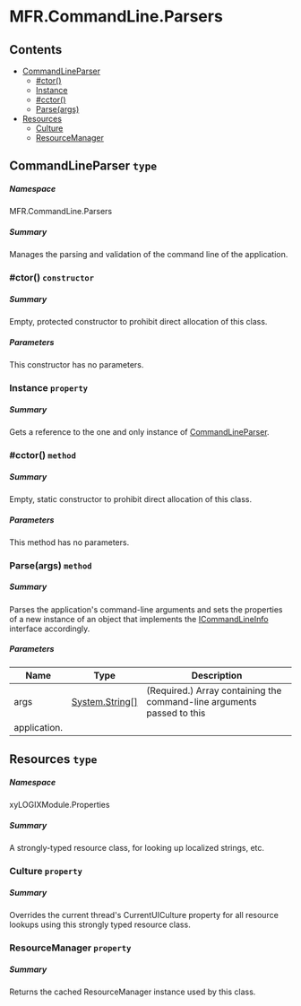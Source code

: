 <a name='assembly'></a>
# MFR.CommandLine.Parsers

## Contents

- [CommandLineParser](#T-MFR-CommandLine-Parsers-CommandLineParser 'MFR.CommandLine.Parsers.CommandLineParser')
  - [#ctor()](#M-MFR-CommandLine-Parsers-CommandLineParser-#ctor 'MFR.CommandLine.Parsers.CommandLineParser.#ctor')
  - [Instance](#P-MFR-CommandLine-Parsers-CommandLineParser-Instance 'MFR.CommandLine.Parsers.CommandLineParser.Instance')
  - [#cctor()](#M-MFR-CommandLine-Parsers-CommandLineParser-#cctor 'MFR.CommandLine.Parsers.CommandLineParser.#cctor')
  - [Parse(args)](#M-MFR-CommandLine-Parsers-CommandLineParser-Parse-System-String[]- 'MFR.CommandLine.Parsers.CommandLineParser.Parse(System.String[])')
- [Resources](#T-xyLOGIXModule-Properties-Resources 'xyLOGIXModule.Properties.Resources')
  - [Culture](#P-xyLOGIXModule-Properties-Resources-Culture 'xyLOGIXModule.Properties.Resources.Culture')
  - [ResourceManager](#P-xyLOGIXModule-Properties-Resources-ResourceManager 'xyLOGIXModule.Properties.Resources.ResourceManager')

<a name='T-MFR-CommandLine-Parsers-CommandLineParser'></a>
## CommandLineParser `type`

##### Namespace

MFR.CommandLine.Parsers

##### Summary

Manages the parsing and validation of the command line of the application.

<a name='M-MFR-CommandLine-Parsers-CommandLineParser-#ctor'></a>
### #ctor() `constructor`

##### Summary

Empty, protected constructor to prohibit direct allocation of this class.

##### Parameters

This constructor has no parameters.

<a name='P-MFR-CommandLine-Parsers-CommandLineParser-Instance'></a>
### Instance `property`

##### Summary

Gets a reference to the one and only instance of
[CommandLineParser](#T-MFR-CommandLine-Parsers-CommandLineParser 'MFR.CommandLine.Parsers.CommandLineParser').

<a name='M-MFR-CommandLine-Parsers-CommandLineParser-#cctor'></a>
### #cctor() `method`

##### Summary

Empty, static constructor to prohibit direct allocation of this class.

##### Parameters

This method has no parameters.

<a name='M-MFR-CommandLine-Parsers-CommandLineParser-Parse-System-String[]-'></a>
### Parse(args) `method`

##### Summary

Parses the application's command-line arguments and sets the properties of a
new instance of an object that implements the
[ICommandLineInfo](#T-MFR-CommandLine-Models-Interfaces-ICommandLineInfo 'MFR.CommandLine.Models.Interfaces.ICommandLineInfo') interface
accordingly.

##### Parameters

| Name | Type | Description |
| ---- | ---- | ----------- |
| args | [System.String[]](http://msdn.microsoft.com/query/dev14.query?appId=Dev14IDEF1&l=EN-US&k=k:System.String[] 'System.String[]') | (Required.) Array containing the command-line arguments passed to this
application. |

<a name='T-xyLOGIXModule-Properties-Resources'></a>
## Resources `type`

##### Namespace

xyLOGIXModule.Properties

##### Summary

A strongly-typed resource class, for looking up localized strings, etc.

<a name='P-xyLOGIXModule-Properties-Resources-Culture'></a>
### Culture `property`

##### Summary

Overrides the current thread's CurrentUICulture property for all
  resource lookups using this strongly typed resource class.

<a name='P-xyLOGIXModule-Properties-Resources-ResourceManager'></a>
### ResourceManager `property`

##### Summary

Returns the cached ResourceManager instance used by this class.
